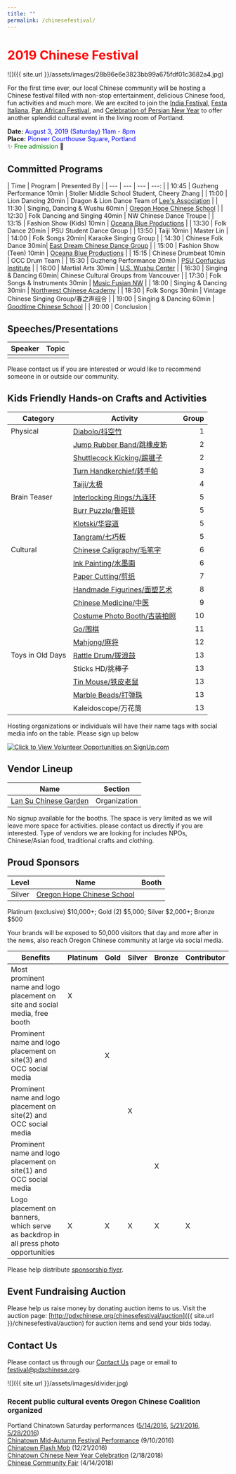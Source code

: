 ```yaml
---
title: ""
permalink: /chinesefestival/
---
```

# <span style="color:red">**2019 Chinese Festival**</span>

![]({{ site.url }}/assets/images/28b96e6e3823bb99a675fdf01c3682a4.jpg)

For the first time ever, our local Chinese community will be hosting a Chinese festival filled with non-stop entertainment, delicious Chinese food, fun activities and much more. We are excited to join the  [India Festival](http://www.icaportland.org/), [Festa Italiana](https://www.festa-italiana.org/), [Pan African Festival](http://www.panafricanfestivalor.org/), and [Celebration of Persian New Year](https://www.andisheh.org/events/norouz-2019/) to offer another splendid cultural event in the living room of Portland.

**Date:** <span style="color:blue">August 3, 2019 (Saturday) 11am - 8pm </span>  
**Place:** <span style="color:blue">Pioneer Courthouse Square, Portland</span>  
:sparkles: <span style="color:green"> Free admission</span> :tada:  

## Committed Programs

| Time | Program | Presented By |
| --- | --- | --- | ---: |
| 10:45 | Guzheng Performance 10min  | Stoller Middle School Student, Cheery Zhang |
| 11:00 | Lion Dancing 20min | Dragon & Lion Dance Team of [Lee's Association](http://www.leeondong.org/) |
| 11:30 | Singing, Dancing & Wushu 60min | [Oregon Hope Chinese School](http://www.oregon-hope.org) |
| 12:30 | Folk Dancing and Singing 40min | NW Chinese Dance Troupe |
| 13:15 | Fashion Show (Kids) 10min | [Oceana Blue Productions](http://oceanablueusa.com/) |
| 13:30 | Folk Dance 20min | PSU Student Dance Group |
| 13:50 | Taiji 10min | Master Lin |
| 14:00 | Folk Songs 20min| Karaoke Singing Group |
| 14:30 | Chinese Folk Dance 30min| [East Dream Chinese Dance Group](http://www.eastdreamdance.org/index.html) |
| 15:00 | Fashion Show (Teen) 10min | [Oceana Blue Productions](http://oceanablueusa.com/) |
| 15:15 | Chinese Drumbeat 10min | OCC Drum Team |
| 15:30 | Guzheng Performance 20min | [PSU Confucius Institute](https://www.pdx.edu/confucius-institute/)  |
| 16:00 | Martial Arts 30min | [U.S. Wushu Center](https://uswushu.com/) |
| 16:30 | Singing & Dancing 60min| Chinese Cultural Groups from Vancouver |
| 17:30 | Folk Songs & Instruments 30min | [Music Fusian NW](https://www.facebook.com/musicfusiannw/) |
| 18:00 | Singing & Dancing 30min | [Northwest Chinese Academy](https://nwchineseacademy.org/) |
| 18:30 | Folk Songs 30min | Vintage Chinese Singing Group/春之声组合 |
| 19:00 | Singing & Dancing 60min | [Goodtime Chinese School](http://www.goodtimechineseschool.org/) |
| 20:00 | Conclusion |

## Speeches/Presentations

| Speaker | Topic |
| --- | --- |
| | |

Please contact us if you are interested or would like to recommend someone in or outside our community.

## Kids Friendly Hands-on Crafts and Activities

| Category | Activity | Group |
| --- | --- | ---: |
| Physical | [Diabolo/抖空竹](https://youtu.be/rBNFTSNA_dk) | 1 |
| | [Jump Rubber Band/跳橡皮筋](https://youtu.be/H48DTWOlmw0) | 2 |
| | [Shuttlecock Kicking/踢毽子](https://youtu.be/fOn0DhvInSk) | 2 |
| | [Turn Handkerchief/转手帕](https://youtu.be/qaxhg49elNg) | 3 |
| | [Taiji/太极](https://youtu.be/Meq5j26QPWc) | 4 |
| Brain Teaser | [Interlocking Rings/九连环](https://youtu.be/Twtzc7A9cN8) | 5 |
| | [Burr Puzzle/鲁班锁](https://youtu.be/ueV1c9RHC4w?t=74) | 5 |
| | [Klotski/华容道](https://youtu.be/VX5Jon2YdXQ) | 5 |
| | [Tangram/七巧板](https://youtu.be/3S_JidggG6g) | 5 |
| Cultural | [Chinese Caligraphy/毛笔字](https://youtu.be/w9zjsTDHCdM) | 6 |
| | [Ink Painting/水墨画](https://youtu.be/aw4kEVDSx9A) | 6 |
| | [Paper Cutting/剪纸](https://youtu.be/xB7GbPBNxPE) | 7 |
| | [Handmade Figurines/面塑艺术](https://youtu.be/6SGuD0Lz9H8) | 8 |
| | [Chinese Medicine/中医](https://youtu.be/icb6-xC1P-s) | 9 |
| | [Costume Photo Booth/古装拍照](https://www.amazon.com/slp/chinese-traditional-clothes-for-kids/uyhyxwv4h9my8zp) | 10 |
| | [Go/围棋](https://youtu.be/JWdgqV-8yVg) | 11 |
| | [Mahjong/麻将](https://youtu.be/tRCb_LOkEmQ) | 12 |
| Toys in Old Days | [Rattle Drum/拨浪鼓](https://baike.baidu.com/pic/%E6%8B%A8%E6%B5%AA%E9%BC%93/23628/0/b3b7d0a20cf431ad08e8d3d04136acaf2edd9825?fr=lemma&ct=single#aid=0&pic=b3b7d0a20cf431ad08e8d3d04136acaf2edd9825)  | 13 |
| | Sticks HD/挑棒子  | 13 |
| | [Tin Mouse/铁皮老鼠](https://youtu.be/d6m5S-rg1N8)  | 13 |
| | [Marble Beads/打弹珠](https://youtu.be/8vbSf6CtilE)  | 13 |
| | Kaleidoscope/万花筒  | 13 |

Hosting organizations or individuals will have their name tags with social media info on the table. Please sign up below

<a href="https://signup.com/go/qXfhufu" target="_blank"><img src="https://signup.com/imgs/icons/signup-choose-a-spot-btn.png" alt="Click to View Volunteer Opportunities on SignUp.com"></a>

## Vendor Lineup

| Name | Section |
| --- | --- |
| [Lan Su Chinese Garden](https://lansugarden.org/) | Organization |

No signup available for the booths. The space is very limited as we will leave more space for activities. please contact us directly if you are interested. Type of vendors we are looking for includes NPOs, Chinese/Asian food, traditional crafts and clothing.

## Proud Sponsors

| Level | Name | Booth |
| --- | --- | --- |
| Silver | [Oregon Hope Chinese School](http://www.oregon-hope.org) | |

Platinum (exclusive) $10,000+; Gold (2) $5,000; Silver $2,000+; Bronze $500  

Your brands will be exposed to 50,000 visitors that day and more after in the news, also reach Oregon Chinese community at large via social media.

| Benefits | Platinum | Gold | Silver | Bronze | Contributor |
| --- | --- | --- | --- | --- | --- |
| Most prominent name and logo placement on site and social media, free booth | X | | | | |
| Prominent name and logo placement on site(3) and OCC social media | | X | | | |
| Prominent name and logo placement on site(2) and OCC social media | | | X | | |
| Prominent name and logo placement on site(1) and OCC social media | | | | X | |
| Logo placement on banners, which serve as backdrop in all press photo opportunities | X | X | X | X | X |

Please help distribute [sponsorship flyer](/assets/images/festival/sponsorflyer.png).

## Event Fundraising Auction

Please help us raise money by donating auction items to us. Visit the auction page: [http://pdxchinese.org/chinesefestival/auction]({{ site.url }}/chinesefestival/auction) for auction items and send your bids today.

## Contact Us

Please contact us through our [Contact Us](http://pdxchinese.org/contact/) page or email to [festival@pdxchinese.org](mailto:festival@pdxchinese.org).

![]({{ site.url }}/assets/images/divider.jpg)

### Recent public cultural events Oregon Chinese Coalition organized

Portland Chinatown Saturday performances ([5/14/2016](http://pdxchinese.org/chinatown/2016-05-14-saturday-performance/), [5/21/2016](http://pdxchinese.org/chinatown/2016-05-21-saturday-performance/), [5/28/2016](http://pdxchinese.org/chinatown/2016-05-28-saturday-performance/))  
[Chinatown Mid-Autumn Festival Performance](http://pdxchinese.org/chinatown/2016-09-10-saturday-performance/) (9/10/2016)  
[Chinatown Flash Mob](http://pdxchinese.org/chinatown/2016-12-21-flash-mob/) (12/21/2016)  
[Chinatown Chinese New Year Celebration](http://pdxchinese.org/new-year-summary-2018/) (2/18/2018)  
[Chinese Community Fair](http://pdxchinese.org/2018-community-fair-summary/) (4/14/2018)  
